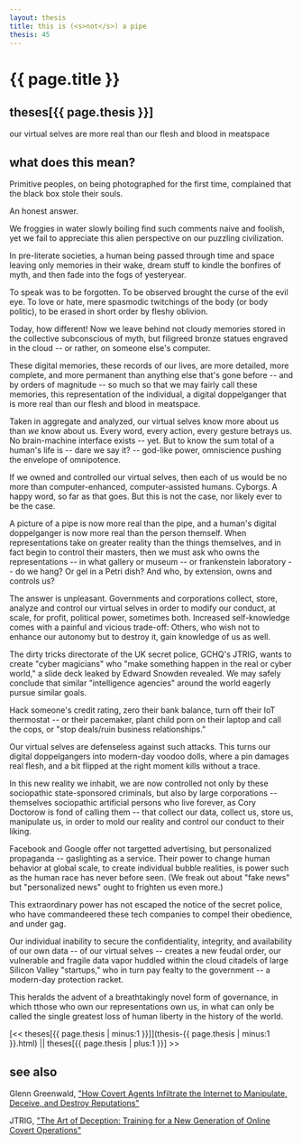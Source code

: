 ```yaml
---
layout: thesis
title: this is (<s>not</s>) a pipe
thesis: 45
---
```


<h1 id="html">{{ page.title }}</h1>

<h2 id="html">theses[{{ page.thesis }}]</h2>

our virtual selves are more real than our flesh and blood in meatspace

<h2 id="html">what does this mean?</h2>

Primitive peoples, on being photographed for the first time, complained that the black box stole their souls.

An honest answer.

We froggies in water slowly boiling find such comments naive and foolish, yet we fail to appreciate this alien perspective on our puzzling civilization.

In pre-literate societies, a human being passed through time and space leaving only memories in their wake, dream stuff to kindle the bonfires of myth, and then fade into the fogs of yesteryear.

To speak was to be forgotten. To be observed brought the curse of the evil eye. To love or hate, mere spasmodic twitchings of the body (or body politic), to be erased in short order by fleshy oblivion.

Today, how different! Now we leave behind not cloudy memories stored in the collective subconscious of myth, but filigreed bronze statues engraved in the cloud -- or rather, on someone else's computer.

These digital memories, these records of our lives, are more detailed, more complete, and more permanent than anything else that's gone before -- and by orders of magnitude -- so much so that we may fairly call these memories, this representation of the individual, a digital doppelganger that is more real than our flesh and blood in meatspace.

Taken in aggregate and analyzed, our virtual selves know more about us than *we* know about us. Every word, every action, every gesture betrays us. No brain-machine interface exists -- yet. But to know the sum total of a human's life is -- dare we say it? -- god-like power, omniscience pushing the envelope of omnipotence.

If we owned and controlled our virtual selves, then each of us would be no more than computer-enhanced, computer-assisted humans. Cyborgs. A happy word, so far as that goes. But this is not the case, nor likely ever to be the case.

A picture of a pipe is now more real than the pipe, and a human's digital doppelganger is now more real than the person themself. When representations take on greater reality than the things themselves, and in fact begin to control their masters, then we must ask who owns the representations -- in what gallery or museum -- or frankenstein laboratory -- do we hang? Or gel in a Petri dish? And who, by extension, owns and controls us?

The answer is unpleasant. Governments and corporations collect, store, analyze and control our virtual selves in order to modify our conduct, at scale, for profit, political power, sometimes both. Increased self-knowledge comes with a painful and vicious trade-off: Others, who wish not to enhance our autonomy but to destroy it, gain knowledge of us as well.

The dirty tricks directorate of the UK secret police, GCHQ's JTRIG, wants to create "cyber magicians" who "make something happen in the real or cyber world," a slide deck leaked by Edward Snowden revealed. We may safely conclude that similar "intelligence agencies" around the world eagerly pursue similar goals.

Hack someone's credit rating, zero their bank balance, turn off their IoT thermostat -- or their pacemaker, plant child porn on their laptop and call the cops, or "stop deals/ruin business relationships."

Our virtual selves are defenseless against such attacks. This turns our digital doppelgangers into modern-day voodoo dolls, where a pin damages real flesh, and a bit flipped at the right moment kills without a trace.

In this new reality we inhabit, we are now controlled not only by these sociopathic state-sponsored criminals, but also by large corporations -- themselves sociopathic artificial persons who live forever, as Cory Doctorow is fond of calling them -- that collect our data, collect us, store us, manipulate us, in order to mold our reality and control our conduct to their liking.

Facebook and Google offer not targetted advertising, but personalized propaganda -- gaslighting as a service. Their power to change human behavior at global scale, to create individual bubble realities, is power such as the human race has never before seen. (We freak out about "fake news" but "personalized news" ought to frighten us even more.)

This extraordinary power has not escaped the notice of the secret police, who have commandeered these tech companies to compel their obedience, and under gag.

Our individual inability to secure the confidentiality, integrity, and availability of our own data -- of our virtual selves -- creates a new feudal order, our vulnerable and fragile data vapor huddled within the cloud citadels of large Silicon Valley "startups," who in turn pay fealty to the government -- a modern-day protection racket.

This heralds the advent of a breathtakingly novel form of governance, in which tthose who own our representations own us, in what can only be called the single greatest loss of human liberty in the history of the world.


[\<\< theses[{{ page.thesis | minus:1 }}]](thesis-{{ page.thesis | minus:1 }}.html)  ||  theses[{{ page.thesis | plus:1 }}] \>\>

<h2 id="html">see also</h2>

Glenn Greenwald, ["How Covert Agents Infiltrate the Internet to Manipulate, Deceive, and Destroy Reputations"](https://theintercept.com/2014/02/24/jtrig-manipulation/)

JTRIG, ["The Art of Deception: Training for a New Generation of Online Covert Operations"](https://theintercept.com/document/2014/02/24/art-deception-training-new-generation-online-covert-operations/)


